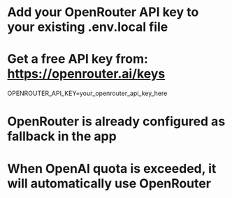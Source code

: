 # Add your OpenRouter API key to your existing .env.local file

# Get a free API key from: https://openrouter.ai/keys

OPENROUTER_API_KEY=your_openrouter_api_key_here

# OpenRouter is already configured as fallback in the app

# When OpenAI quota is exceeded, it will automatically use OpenRouter
